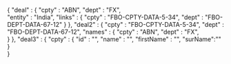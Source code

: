 {
"deal" : {
    "cpty" : "ABN",
    "dept" : "FX",      
    "entity" : "India",
    "links" : {
        "cpty" : "FBO-CPTY-DATA-5-34",
        "dept" : "FBO-DEPT-DATA-67-12"
    }
},
"deal2" : {
    "cpty" : "FBO-CPTY-DATA-5-34",
    "dept" : "FBO-DEPT-DATA-67-12",
    "names" : {
        "cpty" : "ABN",
         "dept" : "FX",          
    }
},
"deal3" : {
    "cpty" : {
        "id" :   "",
        "name" : "", 
        "firstName" : "",
        "surName":"" 
    }   
}

